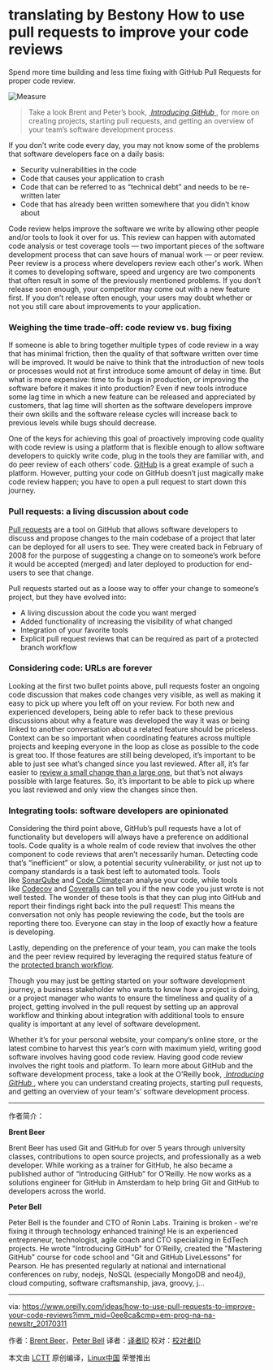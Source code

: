 translating by Bestony
How to use pull requests to improve your code reviews
============================================================

Spend more time building and less time fixing with GitHub Pull Requests for proper code review.

 ![Measure](https://d3tdunqjn7n0wj.cloudfront.net/360x240/measure-106354_1920-a7f65d82a54323773f847cf572e640a4.jpg) 


>Take a look Brent and Peter’s book, [ _Introducing GitHub_ ][5], for more on creating projects, starting pull requests, and getting an overview of your team’s software development process.


If you don’t write code every day, you may not know some of the problems that software developers face on a daily basis:

*   Security vulnerabilities in the code
*   Code that causes your application to crash
*   Code that can be referred to as “technical debt” and needs to be re-written later
*   Code that has already been written somewhere that you didn’t know about


Code review helps improve the software we write by allowing other people and/or tools to look it over for us. This review can happen with automated code analysis or test coverage tools — two important pieces of the software development process that can save hours of manual work — or peer review. Peer review is a process where developers review each other's work. When it comes to developing software, speed and urgency are two components that often result in some of the previously mentioned problems. If you don’t release soon enough, your competitor may come out with a new feature first. If you don’t release often enough, your users may doubt whether or not you still care about improvements to your application.

### Weighing the time trade-off: code review vs. bug fixing

If someone is able to bring together multiple types of code review in a way that has minimal friction, then the quality of that software written over time will be improved. It would be naive to think that the introduction of new tools or processes would not at first introduce some amount of delay in time. But what is more expensive: time to fix bugs in production, or improving the software before it makes it into production? Even if new tools introduce some lag time in which a new feature can be released and appreciated by customers, that lag time will shorten as the software developers improve their own skills and the software release cycles will increase back to previous levels while bugs should decrease.

One of the keys for achieving this goal of proactively improving code quality with code review is using a platform that is flexible enough to allow software developers to quickly write code, plug in the tools they are familiar with, and do peer review of each others’ code. [GitHub][9] is a great example of such a platform. However, putting your code on GitHub doesn’t just magically make code review happen; you have to open a pull request to start down this journey.

### Pull requests: a living discussion about code

[Pull requests][10] are a tool on GitHub that allows software developers to discuss and propose changes to the main codebase of a project that later can be deployed for all users to see. They were created back in February of 2008 for the purpose of suggesting a change on to someone’s work before it would be accepted (merged) and later deployed to production for end-users to see that change.

Pull requests started out as a loose way to offer your change to someone’s project, but they have evolved into:

*   A living discussion about the code you want merged
*   Added functionality of increasing the visibility of what changed
*   Integration of your favorite tools
*   Explicit pull request reviews that can be required as part of a protected branch workflow

### Considering code: URLs are forever

Looking at the first two bullet points above, pull requests foster an ongoing code discussion that makes code changes very visible, as well as making it easy to pick up where you left off on your review. For both new and experienced developers, being able to refer back to these previous discussions about why a feature was developed the way it was or being linked to another conversation about a related feature should be priceless. Context can be so important when coordinating features across multiple projects and keeping everyone in the loop as close as possible to the code is great too. If those features are still being developed, it’s important to be able to just see what’s changed since you last reviewed. After all, it’s far easier to [review a small change than a large one][11], but that’s not always possible with large features. So, it’s important to be able to pick up where you last reviewed and only view the changes since then.

### Integrating tools: software developers are opinionated

Considering the third point above, GitHub’s pull requests have a lot of functionality but developers will always have a preference on additional tools. Code quality is a whole realm of code review that involves the other component to code reviews that aren’t necessarily human. Detecting code that’s “inefficient” or slow, a potential security vulnerability, or just not up to company standards is a task best left to automated tools. Tools like [SonarQube][12] and [Code Climate][13]can analyse your code, while tools like [Codecov][14] and [Coveralls][15] can tell you if the new code you just wrote is not well tested. The wonder of these tools is that they can plug into GitHub and report their findings right back into the pull request! This means the conversation not only has people reviewing the code, but the tools are reporting there too. Everyone can stay in the loop of exactly how a feature is developing.

Lastly, depending on the preference of your team, you can make the tools and the peer review required by leveraging the required status feature of the [protected branch workflow][16].

Though you may just be getting started on your software development journey, a business stakeholder who wants to know how a project is doing, or a project manager who wants to ensure the timeliness and quality of a project, getting involved in the pull request by setting up an approval workflow and thinking about integration with additional tools to ensure quality is important at any level of software development.

Whether it’s for your personal website, your company’s online store, or the latest combine to harvest this year’s corn with maximum yield, writing good software involves having good code review. Having good code review involves the right tools and platform. To learn more about GitHub and the software development process, take a look at the O’Reilly book, [ _Introducing GitHub_ ][17], where you can understand creating projects, starting pull requests, and getting an overview of your team's’ software development process.

--------------------------------------------------------------------------------

作者简介：

**Brent Beer**

Brent Beer has used Git and GitHub for over 5 years through university classes, contributions to open source projects, and professionally as a web developer. While working as a trainer for GitHub, he also became a published author of “Introducing GitHub” for O’Reilly. He now works as a solutions engineer for GitHub in Amsterdam to help bring Git and GitHub to developers across the world.

**Peter Bell**

Peter Bell is the founder and CTO of Ronin Labs. Training is broken - we're fixing it through technology enhanced training! He is an experienced entrepreneur, technologist, agile coach and CTO specializing in EdTech projects. He wrote "Introducing GitHub" for O'Reilly, created the "Mastering GitHub" course for code school and "Git and GitHub LiveLessons" for Pearson. He has presented regularly at national and international conferences on ruby, nodejs, NoSQL (especially MongoDB and neo4j), cloud computing, software craftsmanship, java, groovy, j...


-------------


via: https://www.oreilly.com/ideas/how-to-use-pull-requests-to-improve-your-code-reviews?imm_mid=0ee8ca&cmp=em-prog-na-na-newsltr_20170311

作者：[Brent Beer][a]，[Peter Bell][b]
译者：[译者ID](https://github.com/译者ID)
校对：[校对者ID](https://github.com/校对者ID)

本文由 [LCTT](https://github.com/LCTT/TranslateProject) 原创编译，[Linux中国](https://linux.cn/) 荣誉推出

[a]:https://www.oreilly.com/people/acf937de-cdf4-4b0e-85bd-b559404c580e
[b]:https://www.oreilly.com/people/2256f119-7ea0-440e-99e8-65281919e952
[1]:https://pixabay.com/en/measure-measures-rule-metro-106354/
[2]:http://conferences.oreilly.com/oscon/oscon-tx?intcmp=il-prog-confreg-update-ostx17_new_site_oscon_17_austin_right_rail_cta
[3]:https://www.oreilly.com/people/acf937de-cdf4-4b0e-85bd-b559404c580e
[4]:https://www.oreilly.com/people/2256f119-7ea0-440e-99e8-65281919e952
[5]:https://www.safaribooksonline.com/library/view/introducing-github/9781491949801/?utm_source=newsite&utm_medium=content&utm_campaign=lgen&utm_content=how-to-use-pull-requests-to-improve-your-code-reviews
[6]:http://conferences.oreilly.com/oscon/oscon-tx?intcmp=il-prog-confreg-update-ostx17_new_site_oscon_17_austin_right_rail_cta
[7]:http://conferences.oreilly.com/oscon/oscon-tx?intcmp=il-prog-confreg-update-ostx17_new_site_oscon_17_austin_right_rail_cta
[8]:https://www.oreilly.com/ideas/how-to-use-pull-requests-to-improve-your-code-reviews?imm_mid=0ee8ca&cmp=em-prog-na-na-newsltr_20170311
[9]:https://github.com/about
[10]:https://help.github.com/articles/about-pull-requests/
[11]:https://blog.skyliner.io/ship-small-diffs-741308bec0d1
[12]:https://github.com/integrations/sonarqube
[13]:https://github.com/integrations/code-climate
[14]:https://github.com/integrations/codecov
[15]:https://github.com/integrations/coveralls
[16]:https://help.github.com/articles/about-protected-branches/
[17]:https://www.safaribooksonline.com/library/view/introducing-github/9781491949801/?utm_source=newsite&utm_medium=content&utm_campaign=lgen&utm_content=how-to-use-pull-requests-to-improve-your-code-reviews-lower
